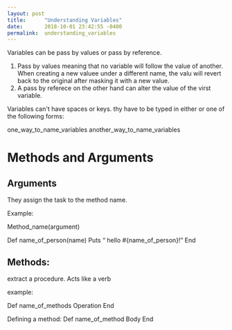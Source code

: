 ```yaml
---
layout: post
title:      "Understanding Variables"
date:       2018-10-01 23:42:55 -0400
permalink:  understanding_variables
---
```



Variables can be pass by values or pass by reference.

1. Pass by values meaning that no variable will follow the value of another.  When creating a new valuee under a different name, the valu will revert back to the original after masking it with a new value.
2. A pass by referece on the other hand can alter the value of the virst variable. 

Variables can't have spaces or keys. thy have to be typed in either or one of the following forms:

one_way_to_name_variables
another_way_to_name_variables

# Methods and Arguments
## Arguments
They assign the task to the method name.

Example:

Method_name(argument)

Def name_of_person(name)
	Puts “ hello #{name_of_person}!”
End

## Methods: 
extract a procedure. Acts like a verb

example: 

Def name_of_methods
 Operation
End

Defining a method: 
Def name_of_method
Body
End





